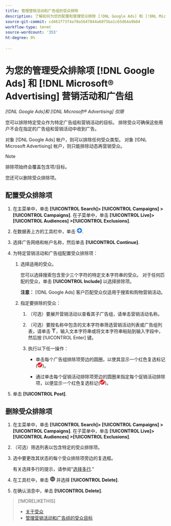 ```yaml
---
title: 管理营销活动和广告组的受众排除
description: 了解如何为您的配置和管理受众排除 [!DNL Google Ads] 和 [!DNL Microsoft® Advertising] 营销活动和广告组。
source-git-commit: cd461f73f4a70a5647844a6075ba1c65d64a9b04
workflow-type: tm+mt
source-wordcount: '353'
ht-degree: 0%

---
```


# 为您的管理受众排除项 [!DNL Google Ads] 和 [!DNL Microsoft® Advertising] 营销活动和广告组

*[!DNL Google Ads]和 [!DNL Microsoft® Advertising] 仅限*

您可以排除特定受众作为特定广告组和营销活动的目标。 排除受众可确保这些用户不会在指定的广告组和营销活动中收到广告。

对象 [!DNL Google Ads] 帐户，则可以排除任何受众类型。 对象 [!DNL Microsoft Advertising] 帐户，则只能排除动态再营销受众。

>[!NOTE]
>
>排除项始终会覆盖包含项/目标。

您还可以删除受众排除项。

## 配置受众排除项

1. 在主菜单中，单击 **[!UICONTROL Search]> [!UICONTROL Campaigns] >[!UICONTROL Campaigns]**. 在子菜单中，单击 **[!UICONTROL Live]> [!UICONTROL Audiences] >[!UICONTROL Exclusions]**.

1. 在数据表上方的工具栏中，单击 ![创建](/help/search-social-commerce/assets/add.png "创建").

1. 选择广告网络和帐户名称，然后单击 **[!UICONTROL Continue]**.

1. 为特定营销活动和广告组配置受众排除项：

   1. 选择适用的受众。

      您可以选择搜索包含至少三个字符的特定文本字符串的受众。 对于任何匹配的受众，单击 **[!UICONTROL Include]** 以选择排除项。

      **注意：** [!DNL Google Ads] 客户匹配受众仅适用于搜索和购物营销活动。

   1. 指定要排除的受众：

      1. （可选）要展开营销活动以查看其子广告组，请单击营销活动名称。

      1. （可选）要按名称中包含的文本字符串筛选营销活动列表或广告组列表，请单击 ![筛选条件](/help/search-social-commerce/assets/filter.png "筛选条件")，输入文本字符串或将文本字符串粘贴到输入字段中，然后按 [!UICONTROL Enter] 键。

      1. 执行以下任一操作：

         * 单击每个广告组排除项旁边的圆圈，以使其显示一个红色复选标记(![排除](/help/search-social-commerce/assets/exclude.png "排除"))。

         * 通过单击每个促销活动排除项旁边的圆圈来指定每个促销活动排除项，以便显示一个红色复选标记(![排除](/help/search-social-commerce/assets/exclude.png "排除"))。

1. 单击 **[!UICONTROL Post]**.

## 删除受众排除项

1. 在主菜单中，单击 **[!UICONTROL Search]> [!UICONTROL Campaigns] >[!UICONTROL Campaigns]**. 在子菜单中，单击 **[!UICONTROL Live]> [!UICONTROL Audiences] >[!UICONTROL Exclusions]**.

1. （可选）筛选列表以包含特定的受众排除项。

1. 选中要更改其状态的每个受众排除项旁边的复选框。

   有关选择多行的提示，请参阅&quot;[选择多行](/help/search-social-commerce/common-tasks/navigation-editing-selection/multiple-rows-select.md).”

1. 在工具栏中，单击 ![更多操作](/help/search-social-commerce/assets/more.png "更多操作") 并选择 **[!UICONTROL Delete]**.

1. 在确认消息中，单击 **[!UICONTROL Delete]**.

>[!MORELIKETHIS]
>
>* [关于受众](audience-about.md)
>* [管理营销活动和广告组的受众目标](/help/search-social-commerce/campaign-management/campaigns/audience-targets-manage.md)

